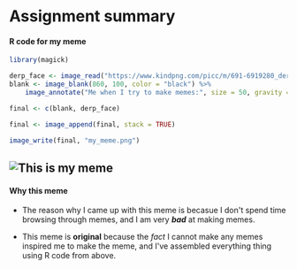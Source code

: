 # Assignment summary
#### R code for my meme

```R
library(magick)

derp_face <- image_read("https://www.kindpng.com/picc/m/691-6919280_derp-face-png-clipart-transparent-png.png")
blank <- image_blank(860, 100, color = "black") %>% 
    image_annotate("Me when I try to make memes:", size = 50, gravity = "south", color = "white")

final <- c(blank, derp_face)

final <- image_append(final, stack = TRUE)

image_write(final, "my_meme.png")
```

![This is my meme](https://raw.githubusercontent.com/Holy-mizu/stats220/main/my_meme.png)
--------------------------

#### Why this meme

* The reason why I came up with this meme is becasue I don't spend time browsing through memes, and I am very ***bad*** at making memes.

* This meme is **original** because the _fact_ I cannot make any memes inspired me to make the meme, and I've assembled everything thing using R code from above.
